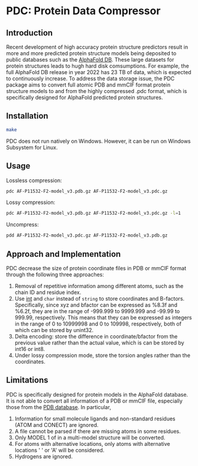 # PDC: Protein Data Compressor #

## Introduction ##
Recent development of high accuracy protein structure predictors result in more and more predicted protein structure models being deposited to public databases such as the [AlphaFold DB](https://alphafold.ebi.ac.uk/). These large datasets for protein structures leads to hugh hard disk comsumptions. For example, the full AlphaFold DB release in year 2022 has 23 TB of data, which is expected to continuously increase. To address the data storage issue, the PDC package aims to convert full atomic PDB and mmCIF format protein structure models to and from the highly compressed .pdc format, which is specifically designed for AlphaFold predicted protein structures.

## Installation ##
```bash
make
```
PDC does not run natively on Windows. However, it can be run on Windows Subsystem for Linux.

## Usage ##
Lossless compression:
```bash
pdc AF-P11532-F2-model_v3.pdb.gz AF-P11532-F2-model_v3.pdc.gz
```
Lossy compression:
```bash
pdc AF-P11532-F2-model_v3.pdb.gz AF-P11532-F2-model_v3.pdc.gz -l=1
```
Uncompress:
```bash
pdd AF-P11532-F2-model_v3.pdc.gz AF-P11532-F2-model_v3.pdb.gz
```

## Approach and Implementation ##
PDC decrease the size of protein coordinate files in PDB or mmCIF format through the following three approaches:
1. Removal of repetitive information among different atoms, such as the chain ID and residue index.
2. Use [int](https://en.cppreference.com/w/cpp/types/integer) and ``char`` instead of ``string`` to store coordinates and B-factors.
   Specifically, since xyz and bfactor can be expressed as %8.3f and %6.2f, they are in the range of -999.999 to 9999.999 and -99.99 to 999.99, respectively. This means that they can be expressed as integers in the range of 0 to 10999998 and 0 to 109998, respectively, both of which can be stored by unint32.
3. Delta encoding: store the difference in coordinate/bfactor from the previous value rather than the actual value, which is can be stored by int16 or int8.
4. Under lossy compression mode, store the torsion angles rather than the coordinates.

## Limitations ##
PDC is specifically designed for protein models in the AlphaFold database. It is not able to convert all information of a PDB or mmCIF file, especially those from the [PDB database](https://www.rcsb.org/). In particular,
1. Information for small molecule ligands and non-standard residues (ATOM and CONECT) are ignored.
2. A file cannot be parsed if there are missing atoms in some residues.
3. Only MODEL 1 of in a multi-model structure will be converted.
4. For atoms with alternative locations, only atoms with alternative locations ' ' or 'A' will be considered.
5. Hydrogens are ignored.
